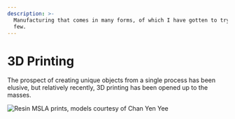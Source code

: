 ```yaml
---
description: >-
  Manufacturing that comes in many forms, of which I have gotten to try only a
  few.
---
```


# 3D Printing

The prospect of creating unique objects from a single process has been elusive, but relatively recently, 3D printing has been opened up to the masses.&#x20;

![Resin MSLA prints, models courtesy of Chan Yen Yee](<../.gitbook/assets/PXL\_20220121\_222652600 (1).jpg>)
